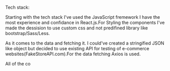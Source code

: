 Tech stack:

Starting with the tech stack I've used the JavaScript fremework I have the most experience and confidance in React.js.For Styling the components I've made the dessision to use custom css and not predifined library like bootstrap/Sass/Less. 

As it comes to the data and fetching it. I could've created a stringified JSON like object but decided to use existing API for testing of e-commerce websites(FakeStoreAPI.com).For the data fetching Axios is used.

All of the co
